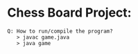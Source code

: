 # Chess Board Project:

    Q: How to run/compile the program?
       > javac game.java
       > java game
  
